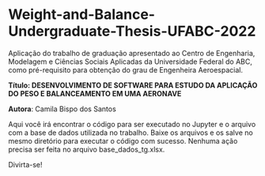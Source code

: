 # Weight-and-Balance-Undergraduate-Thesis-UFABC-2022
Aplicação do trabalho de graduação apresentado ao   Centro de Engenharia, Modelagem e Ciências Sociais Aplicadas da Universidade Federal do ABC, como pré-requisito para obtenção do grau de Engenheira Aeroespacial.

**Título: DESENVOLVIMENTO DE SOFTWARE PARA ESTUDO DA APLICAÇÃO DO PESO E BALANCEAMENTO EM UMA AERONAVE**

**Autora**: Camila Bispo dos Santos

Aqui você irá encontrar o código para ser executado no Jupyter e o arquivo com a base de dados utilizada no trabalho.
Baixe os arquivos e os salve no mesmo diretório para executar o código com sucesso. Nenhuma ação precisa ser feita no arquivo base_dados_tg.xlsx. 

Divirta-se!
